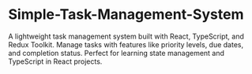 # Simple-Task-Management-System
A lightweight task management system built with React, TypeScript, and Redux Toolkit. Manage tasks with features like priority levels, due dates, and completion status. Perfect for learning state management and TypeScript in React projects.
